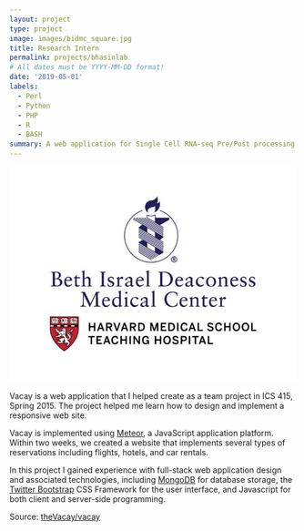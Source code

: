```yaml
---
layout: project
type: project
image: images/bidmc_square.jpg
title: Research Intern
permalink: projects/bhasinlab
# All dates must be YYYY-MM-DD format!
date: '2019-05-01'
labels:
  - Perl
  - Python
  - PHP
  - R
  - BASH
summary: A web application for Single Cell RNA-seq Pre/Post processing pipeline.
---
```


<img class="ui medium right floated rounded image" src="../images/BIDMC.jpg">

Vacay is a web application that I helped create as a team project in ICS 415, Spring 2015. The project helped me learn how to design and implement a responsive web site.

Vacay is implemented using [Meteor](http://meteor.com), a JavaScript application platform. Within two weeks, we created a website that implements several types of reservations including flights, hotels, and car rentals.

In this project I gained experience with full-stack web application design and associated technologies, including [MongoDB](http://mongodb.com) for database storage, the [Twitter Bootstrap](http://getbootstrap.com/) CSS Framework for the user interface, and Javascript for both client and server-side programming. 
 
Source: <a href="https://github.com/theVacay/vacay"><i class="large github icon"></i>theVacay/vacay</a>
